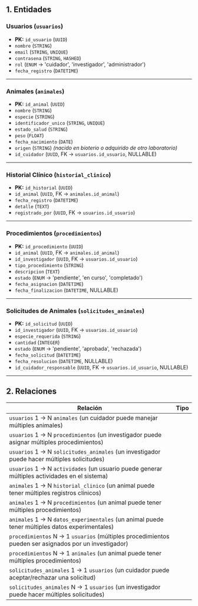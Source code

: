 ## **1. Entidades**  

### **Usuarios (`usuarios`)**  
- **PK:** `id_usuario` (`UUID`)  
- `nombre` (`STRING`)  
- `email` (`STRING`, `UNIQUE`)  
- `contrasena` (`STRING`, `HASHED`)  
- `rol` (`ENUM` → 'cuidador', 'investigador', 'administrador')  
- `fecha_registro` (`DATETIME`)  

---

### **Animales (`animales`)**  
- **PK:** `id_animal` (`UUID`)  
- `nombre` (`STRING`)  
- `especie` (`STRING`)  
- `identificador_unico` (`STRING`, `UNIQUE`)  
- `estado_salud` (`STRING`)  
- `peso` (`FLOAT`)  
- `fecha_nacimiento` (`DATE`)  
- `origen` (`STRING`)  *(nacido en bioterio o adquirido de otro laboratorio)*  
- `id_cuidador` (`UUID`, FK → `usuarios.id_usuario`, NULLABLE)   

---

### **Historial Clínico (`historial_clinico`)**  
- **PK:** `id_historial` (`UUID`)  
- `id_animal` (`UUID`, FK → `animales.id_animal`)  
- `fecha_registro` (`DATETIME`)  
- `detalle` (`TEXT`)  
- `registrado_por` (`UUID`, FK → `usuarios.id_usuario`)  

---

### **Procedimientos (`procedimientos`)**  
- **PK:** `id_procedimiento` (`UUID`)  
- `id_animal` (`UUID`, FK → `animales.id_animal`)  
- `id_investigador` (`UUID`, FK → `usuarios.id_usuario`)  
- `tipo_procedimiento` (`STRING`)  
- `descripcion` (`TEXT`)  
- `estado` (`ENUM` → 'pendiente', 'en curso', 'completado')  
- `fecha_asignacion` (`DATETIME`)  
- `fecha_finalizacion` (`DATETIME`, NULLABLE)  

---

### **Solicitudes de Animales (`solicitudes_animales`)**  
- **PK:** `id_solicitud` (`UUID`)  
- `id_investigador` (`UUID`, FK → `usuarios.id_usuario`)  
- `especie_requerida` (`STRING`)  
- `cantidad` (`INTEGER`)  
- `estado` (`ENUM` → 'pendiente', 'aprobada', 'rechazada')  
- `fecha_solicitud` (`DATETIME`)  
- `fecha_resolucion` (`DATETIME`, NULLABLE)  
- `id_cuidador_responsable` (`UUID`, FK → `usuarios.id_usuario`, NULLABLE)   


---

## **2. Relaciones**  

| Relación | Tipo |
|----------|------|
| `usuarios` 1 → N `animales` (un cuidador puede manejar múltiples animales) |
| `usuarios` 1 → N `procedimientos` (un investigador puede asignar múltiples procedimientos) |
| `usuarios` 1 → N `solicitudes_animales` (un investigador puede hacer múltiples solicitudes) |
| `usuarios` 1 → N `actividades` (un usuario puede generar múltiples actividades en el sistema) |
| `animales` 1 → N `historial_clinico` (un animal puede tener múltiples registros clínicos) |
| `animales` 1 → N `procedimientos` (un animal puede tener múltiples procedimientos) |
| `animales` 1 → N `datos_experimentales` (un animal puede tener múltiples datos experimentales) |
| `procedimientos` N → 1 `usuarios` (múltiples procedimientos pueden ser asignados por un investigador) |
| `procedimientos` N → 1 `animales` (un animal puede tener múltiples procedimientos) |
| `solicitudes_animales` 1 → 1 `usuarios` (un cuidador puede aceptar/rechazar una solicitud) |
| `solicitudes_animales` N → 1 `usuarios` (un investigador puede hacer múltiples solicitudes) |


